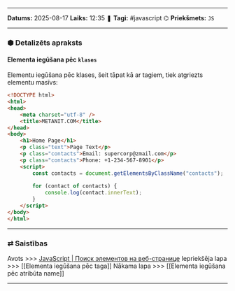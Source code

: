 ___

**Datums:** 2025-08-17
**Laiks:** 12:35
❚ **Tagi:** #javascript 
⌬ **Priekšmets:**  `JS`

---
### ⬢ Detalizēts apraksts
#### Elementa iegūšana pēc `klases`

Elementu iegūšana pēc klases, šeit tāpat kā ar tagiem, tiek atgriezts elementu masīvs:

```html
<!DOCTYPE html>
<html>
<head>
    <meta charset="utf-8" />
    <title>METANIT.COM</title>
</head>
<body>
    <h1>Home Page</h1>
    <p class="text">Page Text</p>
    <p class="contacts">Email: supercorp@zmail.com</p> 
    <p class="contacts">Phone: +1-234-567-8901</p>
    <script>
        const contacts = document.getElementsByClassName("contacts");
  
        for (contact of contacts) {
            console.log(contact.innerText);
        }
    </script>
</body>
</html>
```

---
### ⇄ Saistības

Avots >>> [JavaScript \| Поиск элементов на веб-странице](https://metanit.com/web/javascript/8.2.php)
Iepriekšēja lapa >>> [[Elementa iegūšana pēc taga]]
Nākama lapa >>> [[Elementa iegūšana pēc atribūta name]]

---